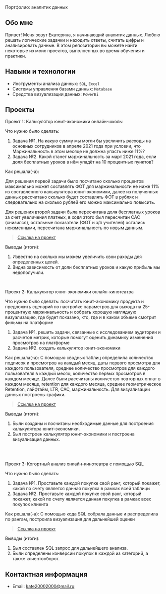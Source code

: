  Портфолио: аналитик данных

## Обо мне 

Привет! Меня зовут Екатерина, я начинающий аналитик данных. 
Люблю решать логические задачки и находить ответы, считать цифры и анализировать данные.
В этом репозитории вы можете найти некоторые из моих проектов, выполненных во время обучения и практики.
<br>

## Навыки и технологии
- Инструменты анализа данных: ``SQL``, ``Excel`` 
- Системы управления базами данных: ``Metabase``
- Средства визуализации данных: ``PowerBi``



## Проекты
<p> Проект 1: Калькулятор юнит-экономики онлайн-школы</p>
<p>Что нужно было сделать:<p>
<ol>
  <li>Задача №1.
  На какую сумму мы могли бы увеличить расходы на основных сотрудников в апреле 2021 года  при условии, что Маржинальность в этом месяце не должна упасть ниже 11%?</li>
  <li>Задача №2.
   Какой станет маржинальность за март 2021 года, если доля бесплатных уроков в нём упадёт на 10 процентных пунктов? </li>
</ol>

<p>Как решала(-а):<p>
<p>Для решения первой задачи было посчитано сколько процентов максимально может составлять ФОТ для маржинальности не ниже 11% из составленного калькулятора юнит-экономики, далее из полученных данных рассчитано сколько будет составлять ФОТ в рублях и следовательно на сколько рублей его можно максимально повысить.<p>
<p> Для решения второй задачи была пересчитана доля бесплатных уроков за счет увеличения платных, в ходя этого был пересчитан CAC (снизился), остальные показатели (ФОТ и з/п учителей) остались неизменными, пересчитана маржинальность по новым данным. <p>


> <a href="https://github.com/katesklv/portfolio/blob/main/Проект%201.xlsx">Ссылка на проект</a>


<p>Выводы (итоги):<p>
<ol>
  <li>Известно на сколько мы можем увеличить свои раходы для определенных целей.</li>
  <li>Видна зависимость от доли бесплатных уроков и какую прибыль мы недополучили.</li>
</ol>
<br> 

<p> Проект 2: Калькулятор юнит-экономики онлайн-кинотеатра</p>
<p>Что нужно было сделать: посчитать юнит-экономику продукта и предложить сценарий по настройке параметров для выхода на 25-процентную маржинальность и собрать хорошую наглядную визуализацию, где будет показано, кто, где и в каком объеме смотрит фильмы на платформе<p>
<ol>
  <li>Задача №1. решить задачи, связанные с исследованием аудитории и расчетов метрик, которые помогут оценить динамику изменения просмотров на платформе</li>
  <li>Задача №2. создать калькулятор юнит-экономики</li>
</ol>

<p>Как решала(-а): С помощью сводных таблиц определила количество подписок и просмотров на каждый месяц, даты первого просмотра для каждого пользователя, среднее количество просмотров для каждого пользователя в каждый месяц, количество первых просмотров в каждом месяце. Далее были рассчитаны количество повторных оплат в каждом месяце, retention для каждого месяца, среднее геометрическое Retention, лайфтайм, LTR, CAC, маржинальность. Для визуализации данных построены графики.<p>

> <a href="https://github.com/katesklv/portfolio/blob/main/Проект%202.xlsx">Ссылка на проект</a>

 
<p>Выводы (итоги):<p>
<ol>
  <li>Были созданы и посчитаны необходимые данные для построения калькулятора юнит-экономики.</li>
  <li>Был построен калькулятор юнит-экономики и построена визуализация данных.</li>
</ol>
<br> 

<br> 
<p> Проект 3: Когортный анализ онлайн-кинотеатра с помощью SQL</p>
<p>Что нужно было сделать:<p>
<ol>
  <li>Задача №1. 
 Проставьте каждой покупке свой ранг, который покажет, какой по счету является данная покупка в рамках всей таблицы</li>
  <li>Задача №2.
 Проставьте каждой покупке свой ранг, который покажет, какой по счету является данная покупка в рамках всех покупок клиента</li>
</ol>

<p>Как решала(-а): С помощью кода SQL собрала данные и распределила по рангам, построила визуализация для дальнейшей оценки<p>
  
> <a href="https://drive.google.com/drive/folders/1SHRzrJ27w9oAlbyBjIR43KuyeIrgQ0-7?usp=sharing">Ссылка на проект</a>

  <p>Выводы (итоги):<p>
<ol>
  <li>Был составлен SQL запрос для дальнейшего анализа.</li>
  <li>Были определены конверсии покупок в каждой из категорий, а также клиентооборот.</li>
</ol>
<!--
<br> 
<p>Проект 4: Построение витрины для модели машинного обучения в банке </p> 
<p>Что нужно было сделать: задача №1.<p>
  
<p>Как решала(-а): краткое описание решения (автореферат)<p>

> <a href="https://drive.google.com/drive/folders/1QOk5AAh6x7jK_yHgfKI2sUFYR7AWUi5u">Ссылка на проект</a>
(ссылка должна содержать демонстративные материалы: скриншоты, таблички, запросы, код. Работодатель должен иметь возможность быстро посмотреть результаты работы)
  
 <p>Выводы (итоги):<p>
<ol>
  <li>Итог №1</li>
  <li>Итог №2</li>
</ol>
<br> 


<p>Проект 5: Моделирование изменения балансов студентов</p> 
<p>Что нужно было сделать:<p>
<ol>
  <li>Задача №1</li>
  <li>Задача №2.</li>
</ol>

<p>Как решала(-а): краткое описание решения (автореферат)<p>

> <a href="https://github.com/Skyproportfolio/data-analytics-5month/blob/main/Проект%205.xlsx">Ссылка на проект</a>
(ссылка должна содержать демонстративные материалы: скриншоты, таблички, запросы, код. Работодатель должен иметь возможность быстро посмотреть результаты работы)
 
 <p>Выводы (итоги):<p>
<ol>
  <li>Итог №1</li>
  <li>Итог №2</li>
</ol>
-->

## Контактная информация
- Email: kate20002000@mail.ru
